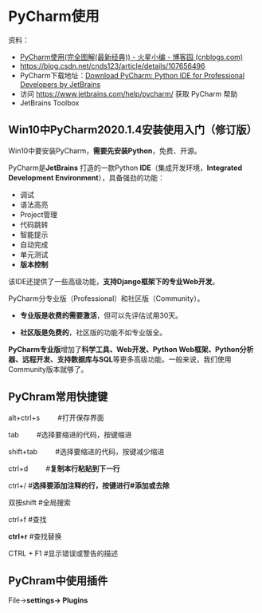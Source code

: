 # PyCharm使用

资料：

- [PyCharm使用(完全图解(最新经典)) - 火星小编 - 博客园 (cnblogs.com)](https://www.cnblogs.com/programmer-tlh/p/5733689.html)
- https://blog.csdn.net/cnds123/article/details/107656496
- PyCharm下载地址：[Download PyCharm: Python IDE for Professional Developers by JetBrains](https://www.jetbrains.com/pycharm/download/#section=windows)
- 访问 https://www.jetbrains.com/help/pycharm/ 获取 PyCharm 帮助
- JetBrains Toolbox

## Win10中PyCharm2020.1.4安装使用入门（修订版）

Win10中要安装PyCharm，**需要先安装Python**，免费、开源。

PyCharm是**JetBrains** 打造的一款Python **IDE**（集成开发环境，**Integrated Development Environment**），具备强劲的功能： 

* 调试
* 语法高亮
* Project管理
* 代码跳转
* 智能提示
* 自动完成
* 单元测试
* **版本控制**

该IDE还提供了一些高级功能，**支持Django框架下的专业Web开发**。

PyCharm分专业版（Professional）和社区版（Community）。

* **专业版是收费的需要激活**，但可以先评估试用30天。

* **社区版是免费的**，社区版的功能不如专业版全。

**PyCharm专业版**增加了**科学工具、Web开发、Python Web框架、Python分析器、远程开发、支持数据库与SQL**等更多高级功能。一般来说，我们使用Community版本就够了。

## PyChram常用快捷键

alt+ctrl+s     　　     #打开保存界面

tab            　　    #选择要缩进的代码，按键缩进

shift+tab       　　    #选择要缩进的代码，按键减少缩进

ctrl+d        　　     #**复制本行粘贴到下一行**

ctrl+/                  #**选择要添加注释的行，按键进行#添加或去除**

双按shift              #全局搜索

ctrl+f                  #查找

**ctrl+r**                  #查找替换

CTRL + F1                     #显示错误或警告的描述

## PyChram中使用插件

File->**settings-> Plugins**
